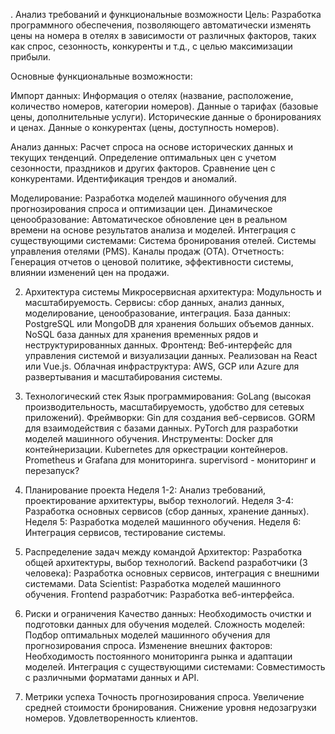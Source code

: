 . Анализ требований и функциональные возможности
Цель: Разработка программного обеспечения, позволяющего автоматически изменять цены на номера в отелях в зависимости от различных факторов, таких как спрос, сезонность, конкуренты и т.д., с целью максимизации прибыли.

Основные функциональные возможности:

Импорт данных:
Информация о отелях (название, расположение, количество номеров, категории номеров).
Данные о тарифах (базовые цены, дополнительные услуги).
Исторические данные о бронированиях и ценах.
Данные о конкурентах (цены, доступность номеров).

Анализ данных:
Расчет спроса на основе исторических данных и текущих тенденций.
Определение оптимальных цен с учетом сезонности, праздников и других факторов.
Сравнение цен с конкурентами.
Идентификация трендов и аномалий.

Моделирование:
Разработка моделей машинного обучения для прогнозирования спроса и оптимизации цен.
Динамическое ценообразование:
Автоматическое обновление цен в реальном времени на основе результатов анализа и моделей.
Интеграция с существующими системами:
Система бронирования отелей.
Системы управления отелями (PMS).
Каналы продаж (OTA).
Отчетность:
Генерация отчетов о ценовой политике, эффективности системы, влиянии изменений цен на продажи.

2. Архитектура системы
Микросервисная архитектура:
Модульность и масштабируемость.
Сервисы: сбор данных, анализ данных, моделирование, ценообразование, интеграция.
База данных:
PostgreSQL или MongoDB для хранения больших объемов данных.
NoSQL база данных для хранения временных рядов и неструктурированных данных.
Фронтенд:
Веб-интерфейс для управления системой и визуализации данных.
Реализован на React или Vue.js.
Облачная инфраструктура:
AWS, GCP или Azure для развертывания и масштабирования системы.

4. Технологический стек
Язык программирования: GoLang (высокая производительность, масштабируемость, удобство для сетевых приложений).
Фреймворки:
Gin для создания веб-сервисов.
GORM для взаимодействия с базами данных.
PyTorch для разработки моделей машинного обучения.
Инструменты:
Docker для контейнеризации.
Kubernetes для оркестрации контейнеров.
Prometheus и Grafana для мониторинга.
supervisord - мониторинг и перезапуск?

6. Планирование проекта
Неделя 1-2: Анализ требований, проектирование архитектуры, выбор технологий.
Неделя 3-4: Разработка основных сервисов (сбор данных, хранение данных).
Неделя 5: Разработка моделей машинного обучения.
Неделя 6: Интеграция сервисов, тестирование системы.

8. Распределение задач между командой
Архитектор: Разработка общей архитектуры, выбор технологий.
Backend разработчики (3 человека): Разработка основных сервисов, интеграция с внешними системами.
Data Scientist: Разработка моделей машинного обучения.
Frontend разработчик: Разработка веб-интерфейса.

10. Риски и ограничения
Качество данных: Необходимость очистки и подготовки данных для обучения моделей.
Сложность моделей: Подбор оптимальных моделей машинного обучения для прогнозирования спроса.
Изменение внешних факторов: Необходимость постоянного мониторинга рынка и адаптации моделей.
Интеграция с существующими системами: Совместимость с различными форматами данных и API.

12. Метрики успеха
Точность прогнозирования спроса.
Увеличение средней стоимости бронирования.
Снижение уровня недозагрузки номеров.
Удовлетворенность клиентов.
